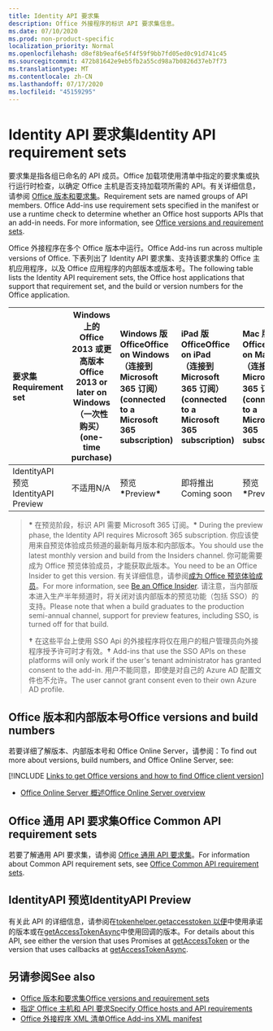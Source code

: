 ```yaml
---
title: Identity API 要求集
description: Office 外接程序的标识 API 要求集信息。
ms.date: 07/10/2020
ms.prod: non-product-specific
localization_priority: Normal
ms.openlocfilehash: d8ef8b9eaf6e5f4f59f9bb7fd05ed0c91d741c45
ms.sourcegitcommit: 472b81642e9eb5fb2a55cd98a7b0826d37eb7f73
ms.translationtype: MT
ms.contentlocale: zh-CN
ms.lasthandoff: 07/17/2020
ms.locfileid: "45159295"
---
```

# <a name="identity-api-requirement-sets"></a><span data-ttu-id="089d1-103">Identity API 要求集</span><span class="sxs-lookup"><span data-stu-id="089d1-103">Identity API requirement sets</span></span>

<span data-ttu-id="089d1-p101">要求集是指各组已命名的 API 成员。Office 加载项使用清单中指定的要求集或执行运行时检查，以确定 Office 主机是否支持加载项所需的 API。有关详细信息，请参阅 [Office 版本和要求集](../../develop/office-versions-and-requirement-sets.md)。</span><span class="sxs-lookup"><span data-stu-id="089d1-p101">Requirement sets are named groups of API members. Office Add-ins use requirement sets specified in the manifest or use a runtime check to determine whether an Office host supports APIs that an add-in needs. For more information, see [Office versions and requirement sets](../../develop/office-versions-and-requirement-sets.md).</span></span>

<span data-ttu-id="089d1-107">Office 外接程序在多个 Office 版本中运行。</span><span class="sxs-lookup"><span data-stu-id="089d1-107">Office Add-ins run across multiple versions of Office.</span></span> <span data-ttu-id="089d1-108">下表列出了 Identity API 要求集、支持该要求集的 Office 主机应用程序，以及 Office 应用程序的内部版本或版本号。</span><span class="sxs-lookup"><span data-stu-id="089d1-108">The following table lists the Identity API requirement sets, the Office host applications that support that requirement set, and the build or version numbers for the Office application.</span></span>

|  <span data-ttu-id="089d1-109">要求集</span><span class="sxs-lookup"><span data-stu-id="089d1-109">Requirement set</span></span>  | <span data-ttu-id="089d1-110">Windows 上的 Office 2013 或更高版本</span><span class="sxs-lookup"><span data-stu-id="089d1-110">Office 2013 or later on Windows</span></span><br><span data-ttu-id="089d1-111">（一次性购买）</span><span class="sxs-lookup"><span data-stu-id="089d1-111">(one-time purchase)</span></span> | <span data-ttu-id="089d1-112">Windows 版 Office</span><span class="sxs-lookup"><span data-stu-id="089d1-112">Office on Windows</span></span><br><span data-ttu-id="089d1-113">（连接到 Microsoft 365 订阅）</span><span class="sxs-lookup"><span data-stu-id="089d1-113">(connected to a Microsoft 365 subscription)</span></span> |  <span data-ttu-id="089d1-114">iPad 版 Office</span><span class="sxs-lookup"><span data-stu-id="089d1-114">Office on iPad</span></span><br><span data-ttu-id="089d1-115">（连接到 Microsoft 365 订阅）</span><span class="sxs-lookup"><span data-stu-id="089d1-115">(connected to a Microsoft 365 subscription)</span></span>  |  <span data-ttu-id="089d1-116">Mac 版 Office</span><span class="sxs-lookup"><span data-stu-id="089d1-116">Office on Mac</span></span><br><span data-ttu-id="089d1-117">（连接到 Microsoft 365 订阅）</span><span class="sxs-lookup"><span data-stu-id="089d1-117">(connected to a Microsoft 365 subscription)</span></span>  | <span data-ttu-id="089d1-118">Office 网页版</span><span class="sxs-lookup"><span data-stu-id="089d1-118">Office on the web</span></span>  | <span data-ttu-id="089d1-119">SharePoint Online</span><span class="sxs-lookup"><span data-stu-id="089d1-119">SharePoint Online</span></span> | <span data-ttu-id="089d1-120">OneDrive.com</span><span class="sxs-lookup"><span data-stu-id="089d1-120">OneDrive.com</span></span> |<span data-ttu-id="089d1-121">Outlook.com & Exchange Online</span><span class="sxs-lookup"><span data-stu-id="089d1-121">Outlook.com & Exchange Online</span></span>|
|:-----|-----|:-----|:-----|:-----|:-----|:-----|:-----|:-----|
| <span data-ttu-id="089d1-122">IdentityAPI 预览</span><span class="sxs-lookup"><span data-stu-id="089d1-122">IdentityAPI Preview</span></span>  | <span data-ttu-id="089d1-123">不适用</span><span class="sxs-lookup"><span data-stu-id="089d1-123">N/A</span></span> | <span data-ttu-id="089d1-124">预览<b>\*</b></span><span class="sxs-lookup"><span data-stu-id="089d1-124">Preview<b>\*</b></span></span> | <span data-ttu-id="089d1-125">即将推出</span><span class="sxs-lookup"><span data-stu-id="089d1-125">Coming soon</span></span> | <span data-ttu-id="089d1-126">预览<b>\*</b></span><span class="sxs-lookup"><span data-stu-id="089d1-126">Preview<b>\*</b></span></span> | <span data-ttu-id="089d1-127">预览<b>\* &#8224;</b></span><span class="sxs-lookup"><span data-stu-id="089d1-127">Preview<b>\*&#8224;</b></span></span> | <span data-ttu-id="089d1-128">预览<b>\* &#8224;</b></span><span class="sxs-lookup"><span data-stu-id="089d1-128">Preview<b>\*&#8224;</b></span></span>| <span data-ttu-id="089d1-129">即将推出</span><span class="sxs-lookup"><span data-stu-id="089d1-129">Coming soon</span></span> | <span data-ttu-id="089d1-130">即将推出</span><span class="sxs-lookup"><span data-stu-id="089d1-130">Coming soon</span></span> |

> <span data-ttu-id="089d1-131">**&#42;** 在预览阶段，标识 API 需要 Microsoft 365 订阅。</span><span class="sxs-lookup"><span data-stu-id="089d1-131">**&#42;** During the preview phase, the Identity API requires Microsoft 365 subscription.</span></span> <span data-ttu-id="089d1-132">你应该使用来自预览体验成员频道的最新每月版本和内部版本。</span><span class="sxs-lookup"><span data-stu-id="089d1-132">You should use the latest monthly version and build from the Insiders channel.</span></span> <span data-ttu-id="089d1-133">你可能需要成为 Office 预览体验成员，才能获取此版本。</span><span class="sxs-lookup"><span data-stu-id="089d1-133">You need to be an Office Insider to get this version.</span></span> <span data-ttu-id="089d1-134">有关详细信息，请参阅[成为 Office 预览体验成员](https://insider.office.com)。</span><span class="sxs-lookup"><span data-stu-id="089d1-134">For more information, see [Be an Office Insider](https://insider.office.com).</span></span> <span data-ttu-id="089d1-135">请注意，当内部版本进入生产半年频道时，将关闭对该内部版本的预览功能（包括 SSO）的支持。</span><span class="sxs-lookup"><span data-stu-id="089d1-135">Please note that when a build graduates to the production semi-annual channel, support for preview features, including SSO, is turned off for that build.</span></span>
>
> <span data-ttu-id="089d1-136">**&#8224;** 在这些平台上使用 SSO Api 的外接程序将仅在用户的租户管理员向外接程序授予许可时才有效。</span><span class="sxs-lookup"><span data-stu-id="089d1-136">**&#8224;** Add-ins that use the SSO APIs on these platforms will only work if the user's tenant administrator has granted consent to the add-in.</span></span> <span data-ttu-id="089d1-137">用户不能同意，即使是对自己的 Azure AD 配置文件也不允许。</span><span class="sxs-lookup"><span data-stu-id="089d1-137">The user cannot grant consent even to their own Azure AD profile.</span></span>

## <a name="office-versions-and-build-numbers"></a><span data-ttu-id="089d1-138">Office 版本和内部版本号</span><span class="sxs-lookup"><span data-stu-id="089d1-138">Office versions and build numbers</span></span>

<span data-ttu-id="089d1-139">若要详细了解版本、内部版本号和 Office Online Server，请参阅：</span><span class="sxs-lookup"><span data-stu-id="089d1-139">To find out more about versions, build numbers, and Office Online Server, see:</span></span>

[!INCLUDE [Links to get Office versions and how to find Office client version](../../includes/links-get-office-versions-builds.md)]
- [<span data-ttu-id="089d1-140">Office Online Server 概述</span><span class="sxs-lookup"><span data-stu-id="089d1-140">Office Online Server overview</span></span>](/officeonlineserver/office-online-server-overview)

## <a name="office-common-api-requirement-sets"></a><span data-ttu-id="089d1-141">Office 通用 API 要求集</span><span class="sxs-lookup"><span data-stu-id="089d1-141">Office Common API requirement sets</span></span>

<span data-ttu-id="089d1-142">若要了解通用 API 要求集，请参阅 [Office 通用 API 要求集](office-add-in-requirement-sets.md)。</span><span class="sxs-lookup"><span data-stu-id="089d1-142">For information about Common API requirement sets, see [Office Common API requirement sets](office-add-in-requirement-sets.md).</span></span>

## <a name="identityapi-preview"></a><span data-ttu-id="089d1-143">IdentityAPI 预览</span><span class="sxs-lookup"><span data-stu-id="089d1-143">IdentityAPI Preview</span></span>

<span data-ttu-id="089d1-144">有关此 API 的详细信息，请参阅在[tokenhelper.getaccesstoken 以便](/javascript/api/office-runtime/officeruntime.auth#getaccesstoken-options-)中使用承诺的版本或在[getAccessTokenAsync](/javascript/api/office/office.auth#getaccesstokenasync-options--callback-)中使用回调的版本。</span><span class="sxs-lookup"><span data-stu-id="089d1-144">For details about this API, see either the version that uses Promises at [getAccessToken](/javascript/api/office-runtime/officeruntime.auth#getaccesstoken-options-) or the version that uses callbacks at [getAccessTokenAsync](/javascript/api/office/office.auth#getaccesstokenasync-options--callback-).</span></span>

## <a name="see-also"></a><span data-ttu-id="089d1-145">另请参阅</span><span class="sxs-lookup"><span data-stu-id="089d1-145">See also</span></span>

- [<span data-ttu-id="089d1-146">Office 版本和要求集</span><span class="sxs-lookup"><span data-stu-id="089d1-146">Office versions and requirement sets</span></span>](../../develop/office-versions-and-requirement-sets.md)
- [<span data-ttu-id="089d1-147">指定 Office 主机和 API 要求</span><span class="sxs-lookup"><span data-stu-id="089d1-147">Specify Office hosts and API requirements</span></span>](../../develop/specify-office-hosts-and-api-requirements.md)
- [<span data-ttu-id="089d1-148">Office 外接程序 XML 清单</span><span class="sxs-lookup"><span data-stu-id="089d1-148">Office Add-ins XML manifest</span></span>](../../develop/add-in-manifests.md)
